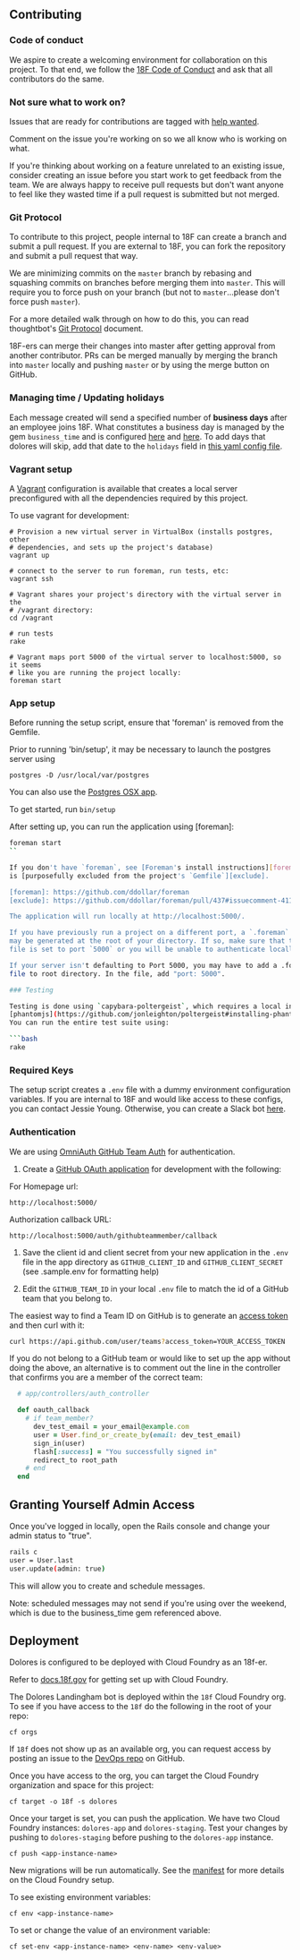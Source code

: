 ## Contributing

### Code of conduct

We aspire to create a welcoming environment for collaboration on this project.
To that end, we follow the [18F Code of
Conduct](https://github.com/18F/code-of-conduct/blob/master/code-of-conduct.md)
and ask that all contributors do the same.

### Not sure what to work on?

Issues that are ready for contributions are tagged with [help
wanted](https://github.com/18F/dolores-landingham-bot/issues?q=is%3Aissue+is%3Aopen+label%3A%22help+wanted%22).

Comment on the issue you're working on so we all know who is working on what.

If you're thinking about working on a feature unrelated to an existing issue,
consider creating an issue before you start work to get feedback from the team.
We are always happy to receive pull requests but don't want anyone to feel like
they wasted time if a pull request is submitted but not merged.

### Git Protocol

To contribute to this project, people internal to 18F can create a branch and
submit a pull request. If you are external to 18F, you can fork the repository
and submit a pull request that way.

We are minimizing commits on the `master` branch by rebasing and squashing
commits on branches before merging them into `master`. This will require you to
force push on your branch (but not to `master`...please don't force push
`master`).

For a more detailed walk through on how to do this, you can read thoughtbot's
[Git
Protocol](https://github.com/thoughtbot/guides/tree/master/protocol/git#write-a-feature)
document.

18F-ers can merge their changes into master after getting approval from another
contributor. PRs can be merged manually by merging the branch into `master`
locally and pushing `master` or by using the merge button on GitHub.

### Managing time / Updating holidays

Each message created will send a specified number of **business days** after an
employee joins 18F.  What constitutes a business day is managed by the gem
`business_time` and is configured [here](config/initializers/business_time.rb)
and [here](config/business_time.yml). To add days that dolores will skip, add
that date to the `holidays` field in [this yaml config
file](config/business_time.yml).

### Vagrant setup

A [Vagrant](http://vagrantup.com) configuration is available that creates a
local server preconfigured with all the dependencies required by this project.

To use vagrant for development:

```
# Provision a new virtual server in VirtualBox (installs postgres, other
# dependencies, and sets up the project's database)
vagrant up

# connect to the server to run foreman, run tests, etc:
vagrant ssh

# Vagrant shares your project's directory with the virtual server in the
# /vagrant directory:
cd /vagrant

# run tests
rake

# Vagrant maps port 5000 of the virtual server to localhost:5000, so it seems
# like you are running the project locally:
foreman start
```

### App setup

Before running the setup script, ensure that 'foreman' is removed from the Gemfile.

Prior to running 'bin/setup', it may be necessary to launch the postgres server using

```
postgres -D /usr/local/var/postgres
```

You can also use the [Postgres OSX app](http://postgresapp.com/).

To get started, run `bin/setup`

After setting up, you can run the application using [foreman]:

```bash
foreman start
``

If you don't have `foreman`, see [Foreman's install instructions][foreman]. It
is [purposefully excluded from the project's `Gemfile`][exclude].

[foreman]: https://github.com/ddollar/foreman
[exclude]: https://github.com/ddollar/foreman/pull/437#issuecomment-41110407

The application will run locally at http://localhost:5000/.

If you have previously run a project on a different port, a `.foreman` file
may be generated at the root of your directory. If so, make sure that this
file is set to port `5000` or you will be unable to authenticate locally with MyUSA.

If your server isn't defaulting to Port 5000, you may have to add a .foreman
file to root directory. In the file, add "port: 5000".

### Testing

Testing is done using `capybara-poltergeist`, which requires a local install of
[phantomjs](https://github.com/jonleighton/poltergeist#installing-phantomjs).
You can run the entire test suite using:

```bash
rake
```

### Required Keys

The setup script creates a `.env` file with a dummy environment configuration
variables.  If you are internal to 18F and would like access to these configs,
you can contact Jessie Young. Otherwise, you can create a Slack bot
[here](https://18f.slack.com/services/new/bot).

### Authentication

We are using [OmniAuth GitHub Team
Auth](https://github.com/jonmagic/omniauth-github-team-member) for
authentication.

1. Create a [GitHub OAuth application](https://developer.github.com/v3/oauth/)
for development with the following:

  For Homepage url:

  `http://localhost:5000/`

  Authorization callback URL:

  `http://localhost:5000/auth/githubteammember/callback`

1. Save the client id and client secret from your new application in the `.env`
file in the app directory as `GITHUB_CLIENT_ID` and `GITHUB_CLIENT_SECRET` (see
.sample.env for formatting help)

1. Edit the `GITHUB_TEAM_ID` in your local `.env` file to match the id of a
GitHub team that you belong to.

The easiest way to find a Team ID on GitHub is to generate an [access
token](https://help.github.com/articles/creating-an-access-token-for-command-line-use/)
and then curl with it:

```bash
curl https://api.github.com/user/teams?access_token=YOUR_ACCESS_TOKEN
```

If you do not belong to a GitHub team or would like to set up the app without
doing the above, an alternative is to comment out the line in the controller
that confirms you are a member of the correct team:

```ruby
  # app/controllers/auth_controller

  def oauth_callback
    # if team_member?
      dev_test_email = your_email@example.com
      user = User.find_or_create_by(email: dev_test_email)
      sign_in(user)
      flash[:success] = "You successfully signed in"
      redirect_to root_path
    # end
  end
```

## Granting Yourself Admin Access

Once you've logged in locally, open the Rails console and change
your admin status to "true".

```bash
rails c
user = User.last
user.update(admin: true)
```

This will allow you to create and schedule messages.

Note: scheduled messages may not send if you're using over the weekend, which is
due to the business_time gem referenced above.

## Deployment

Dolores is configured to be deployed with Cloud Foundry as an 18f-er.

Refer to [docs.18f.gov](https://docs.18f.gov/getting-started/setup/) for getting
set up with Cloud Foundry.

The Dolores Landingham bot is deployed within the `18f` Cloud Foundry org. To
see if you have access to the `18f` do the following in the root of your repo:

`cf orgs`

If `18f` does not show up as an available org, you can request access by
posting an issue to the [DevOps repo](https://github.com/18F/DevOps/issues/new)
on GitHub.

Once you have access to the org, you can target the Cloud Foundry organization
and space for this project:

`cf target -o 18f -s dolores`

Once your target is set, you can push the application. We have two Cloud Foundry
instances: `dolores-app` and `dolores-staging`. Test your changes by pushing to
`dolores-staging` before pushing to the `dolores-app` instance.

`cf push <app-instance-name>`

New migrations will be run automatically. See the [manifest](manifest.yml) for
more details on the Cloud Foundry setup.

To see existing environment variables:

`cf env <app-instance-name>`

To set or change the value of an environment variable:

`cf set-env <app-instance-name> <env-name> <env-value>`
